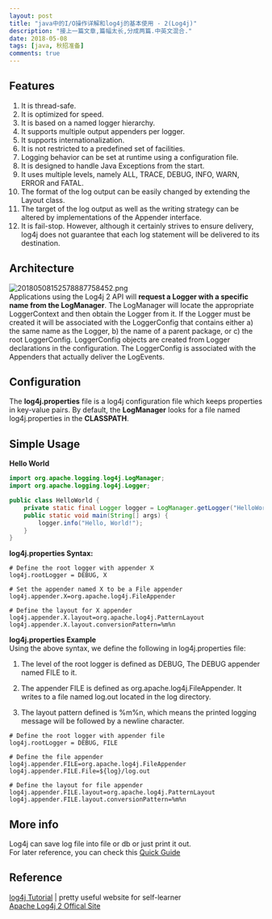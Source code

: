 ```yaml
---
layout: post
title: "java中的I/O操作详解和log4j的基本使用 - 2(Log4j)"
description: "接上一篇文章,篇幅太长,分成两篇.中英文混合."
date: 2018-05-08
tags: [java, 秋招准备]
comments: true
---
```


## Features
1. It is thread-safe.
2. It is optimized for speed.
3. It is based on a named logger hierarchy.
4. It supports multiple output appenders per logger.
5. It supports internationalization.
6. It is not restricted to a predefined set of facilities.
7. Logging behavior can be set at runtime using a configuration file.
8. It is designed to handle Java Exceptions from the start.
9. It uses multiple levels, namely ALL, TRACE, DEBUG, INFO, WARN, ERROR and FATAL.
10. The format of the log output can be easily changed by extending the Layout class.
11. The target of the log output as well as the writing strategy can be altered by implementations of the Appender interface.
12. It is fail-stop. However, although it certainly strives to ensure delivery, log4j does not guarantee that each log statement will be delivered to its destination.

## Architecture
![20180508152578887758452.png](https://static.codefog.com/qiniu/20180508152578887758452.png)  
Applications using the Log4j 2 API will **request a Logger with a specific name from the LogManager**. The LogManager will locate the appropriate LoggerContext and then obtain the Logger from it. If the Logger must be created it will be associated with the LoggerConfig that contains either a) the same name as the Logger, b) the name of a parent package, or c) the root LoggerConfig. LoggerConfig objects are created from Logger declarations in the configuration. The LoggerConfig is associated with the Appenders that actually deliver the LogEvents.    

## Configuration
The **log4j.properties** file is a log4j configuration file which keeps properties in key-value pairs. By default, the **LogManager** looks for a file named log4j.properties in the **CLASSPATH**.   



## Simple Usage
**Hello World**  
```java
import org.apache.logging.log4j.LogManager;
import org.apache.logging.log4j.Logger;

public class HelloWorld {
    private static final Logger logger = LogManager.getLogger("HelloWorld");
    public static void main(String[] args) {
        logger.info("Hello, World!");
    }
}
```

**log4j.properties Syntax:**  
```
# Define the root logger with appender X
log4j.rootLogger = DEBUG, X

# Set the appender named X to be a File appender
log4j.appender.X=org.apache.log4j.FileAppender

# Define the layout for X appender
log4j.appender.X.layout=org.apache.log4j.PatternLayout
log4j.appender.X.layout.conversionPattern=%m%n
```
**log4j.properties Example**   
Using the above syntax, we define the following in log4j.properties file:

1. The level of the root logger is defined as DEBUG, The DEBUG appender named FILE to it.

2. The appender FILE is defined as org.apache.log4j.FileAppender. It writes to a file named log.out located in the log directory.

3. The layout pattern defined is %m%n, which means the printed logging message will be followed by a newline character.
```
# Define the root logger with appender file
log4j.rootLogger = DEBUG, FILE

# Define the file appender
log4j.appender.FILE=org.apache.log4j.FileAppender
log4j.appender.FILE.File=${log}/log.out

# Define the layout for file appender
log4j.appender.FILE.layout=org.apache.log4j.PatternLayout
log4j.appender.FILE.layout.conversionPattern=%m%n
```

## More info
Log4j can save log file into file or db or just print it out.   
For later reference, you can check this [Quick Guide](https://www.tutorialspoint.com/log4j/log4j_quick_guide.htm)   




## Reference
[log4j Tutorial](https://www.tutorialspoint.com/log4j/index.htm) | pretty useful website for self-learner    
[Apache Log4j 2 Offical Site](https://logging.apache.org/log4j/2.x/index.html)  
